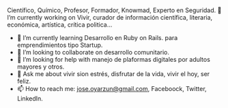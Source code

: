 ### 
Científico, Químico, Profesor, Formador, Knowmad, Experto en Seguridad.
🔭 I’m currently working on Vivir, curador de información científica, literaria, económica, artística, crítica politica...
- 🌱 I’m currently learning Desarrollo en Ruby on Rails. para emprendimientos tipo Startup.
- 👯 I’m looking to collaborate on desarrollo comunitario.
- 🤔 I’m looking for help with manejo de plaformas digitales por adultos mayores y otros.
- 💬 Ask me about vivir sion estrés, disfrutar de la vida, vivir el hoy, ser feliz.
- 📫 How to reach me: jose.oyarzun@gmail.com,  Faceboock, Twitter, LinkedIn.



<!--
**jios1/jios1** is a ✨ _special_ ✨ repository because its `README.md` (this file) appears on your GitHub profile.

Here are some ideas to get you started:

- 🔭 I’m currently working on ...
- 🌱 I’m currently learning ...
- 👯 I’m looking to collaborate on ...
- 🤔 I’m looking for help with ...
- 💬 Ask me about ...
- 📫 How to reach me: ...
- 😄 Pronouns: ...
- ⚡ Fun fact: ...
-->
